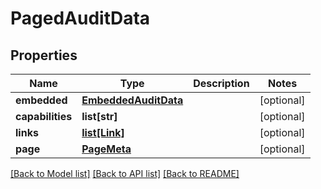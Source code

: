 # PagedAuditData

## Properties
Name | Type | Description | Notes
------------ | ------------- | ------------- | -------------
**embedded** | [**EmbeddedAuditData**](EmbeddedAuditData.md) |  | [optional] 
**capabilities** | **list[str]** |  | [optional] 
**links** | [**list[Link]**](Link.md) |  | [optional] 
**page** | [**PageMeta**](PageMeta.md) |  | [optional] 

[[Back to Model list]](../README.md#documentation-for-models) [[Back to API list]](../README.md#documentation-for-api-endpoints) [[Back to README]](../README.md)


